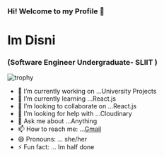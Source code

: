 ### Hi! Welcome to my Profile 👋
   # Im Disni 
   ###  (Software Engineer Undergraduate- SLIIT )

                                    
![trophy](https://github-profile-trophy.vercel.app/?username=Disnidj&column=-1)



- 🔭 I’m currently working on ...University Projects
- 🌱 I’m currently learning ...React.js
- 👯 I’m looking to collaborate on ...React.js
- 🤔 I’m looking for help with ...Cloudinary
- 💬 Ask me about ...Anything
- 📫 How to reach me: ...[Gmail](http://ddjayawickrama@gmail.com)
- 😄 Pronouns: ... she/her
- ⚡ Fun fact: ... Im half done

